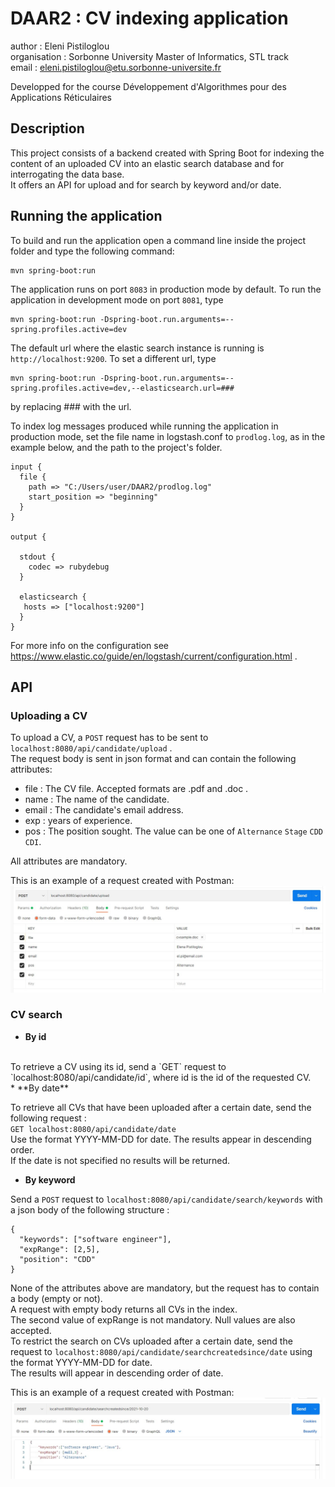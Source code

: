 # DAAR2 : CV indexing application

author : Eleni Pistiloglou <br />
organisation : Sorbonne University Master of Informatics, STL track <br />
email : eleni.pistiloglou@etu.sorbonne-universite.fr

Developped for the course Développement d'Algorithmes pour des Applications Réticulaires<br />

## Description

This project consists of a backend created with Spring Boot for indexing the content of an uploaded CV into an elastic search database 
and for interrogating the data base.  <br />
It offers an API for upload and for search by keyword and/or date.  <br />

## Running the application

To build and run the application open a command line inside the project folder and type the following command: 
```
mvn spring-boot:run
```


The application runs on port `8083` in production mode by default. To run the application in development mode on port `8081`, type  
```
mvn spring-boot:run -Dspring-boot.run.arguments=--spring.profiles.active=dev
```


The default url where the elastic search instance is running is `http://localhost:9200`. To set a different url, type 
```
mvn spring-boot:run -Dspring-boot.run.arguments=--spring.profiles.active=dev,--elasticsearch.url=###
```
by replacing ### with the url.


To index log messages produced while running the application in production mode, set the file name in logstash.conf to `prodlog.log`, as in the example below, and the path to the project's folder.  
```
input {
  file {
    path => "C:/Users/user/DAAR2/prodlog.log"
    start_position => "beginning"
  }
}

output {

  stdout {
    codec => rubydebug
  }

  elasticsearch {
   hosts => ["localhost:9200"]
  }
}
```

For more info on the configuration see https://www.elastic.co/guide/en/logstash/current/configuration.html . <br />

## API

### Uploading a CV

To upload a CV, a `POST` request has to be sent to `localhost:8080/api/candidate/upload` .  <br />
The request body is sent in json format and can contain the following attributes:  <br />
 - file : The CV file. Accepted formats are .pdf and .doc .  <br />
 - name : The name of the candidate. <br />
 - email : The candidate's email address. <br />
 - exp : years of experience. <br />
 - pos : The position sought. The value can be one of `Alternance` `Stage` `CDD` `CDI`. <br />
 
All attributes are mandatory.  <br />

This is an example of a request created with Postman:  <br />
![alt text](https://github.com/EleniPistiloglou/DAAR2/blob/main/uploadrequestexample.jpg?raw=true)


### CV search 
 
* **By id**
<br />
To retrieve a CV using its id, send a `GET` request to `localhost:8080/api/candidate/id`, where id is the id of the requested CV. 
 <br />
* **By date**

To retrieve all CVs that have been uploaded after a certain date, send the following request :  <br />
`GET localhost:8080/api/candidate/date`  <br />
Use the format YYYY-MM-DD for date. The results appear in descending order.  <br />
If the date is not specified no results will be returned. 
<br />
* **By keyword**

Send a `POST` request to `localhost:8080/api/candidate/search/keywords` with a json body of the following structure :  <br />
```
{ 
  "keywords": ["software engineer"], 
  "expRange": [2,5], 
  "position": "CDD" 
} 
```

None of the attributes above are mandatory, but the request has to contain a body (empty or not). <br />
A request with empty body returns all CVs in the index. <br />
The second value of expRange is not mandatory. Null values are also accepted.  <br />
To restrict the search on CVs uploaded after a certain date, send the request to `localhost:8080/api/candidate/searchcreatedsince/date` using the format YYYY-MM-DD for date.  <br />
The results will appear in descending order of date.  <br />

This is an example of a request created with Postman:  
![alt text](https://github.com/EleniPistiloglou/DAAR2/blob/main/searchrequestexample.jpg?raw=true)
